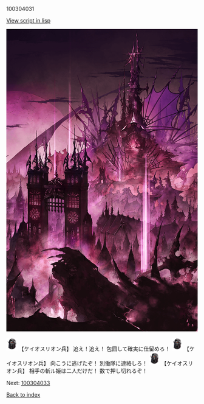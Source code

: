 100304031

[View script in lisp](../scripts/100304031.txt)

![devil_world.png](../images/backgrounds/devil_world.png)

<img src="../images/units/3820001.png" alt="3820001.png" height="34"/>
【ケイオスリオン兵】
追え！追え！
包囲して確実に仕留めろ！

<img src="../images/units/3820001.png" alt="3820001.png" height="34"/>
【ケイオスリオン兵】
向こうに逃げたぞ！
別働隊に連絡しろ！

<img src="../images/units/3820001.png" alt="3820001.png" height="34"/>
【ケイオスリオン兵】
相手の斬ル姫は二人だけだ！
数で押し切れるぞ！

Next: [100304033](100304033.md)

[Back to index](index.md)
